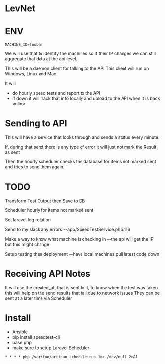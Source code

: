 # LevNet

# ENV

~~~
MACHINE_ID=foobar
~~~

We will use that to identify the machines so if their IP changes we can still
aggregate that data at the api level.


This will be a daemon client for talking to the API
This client will run on Windows, Linux and Mac.

It will

  * do hourly speed tests and report to the API
  * if down it will track that info locally and upload to the API when it is back online


# Sending to API

This will have a service that looks through and sends a status every minute.

If, during that send there is any type of error it will just not mark the Result as sent

Then the hourly scheduler checks the database for items not marked sent and
tries to send them again.

# TODO

Transform Test Output then Save to DB

Scheduler hourly for items not marked sent

Set laravel log rotation

Send to my slack any errors
--app/SpeedTestService.php:116

Make a way to know what machine is checking in
--the api will get the IP but this might change

Setup testing then deployment
--have local machines pull latest code down

# Receiving API Notes

It will use the created_at, that is sent to it, to know when the test was taken
this will help on the send results that fail due to network issues
They can be sent at a later time via Scheduler

# Install

  * Ansible
  * pip install speedtest-cli
  * base php
  * make sure to setup Laravel Scheduler

~~~
* * * * php /var/foo/artisan schedule:run 1>> /dev/null 2>&1
~~~

